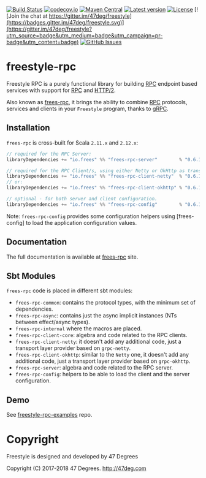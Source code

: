 
[comment]: # (Start Badges)

[![Build Status](https://travis-ci.org/frees-io/freestyle-rpc.svg?branch=master)](https://travis-ci.org/frees-io/freestyle-rpc) [![codecov.io](http://codecov.io/github/frees-io/freestyle-rpc/coverage.svg?branch=master)](http://codecov.io/github/frees-io/freestyle-rpc?branch=master) [![Maven Central](https://img.shields.io/badge/maven%20central-0.6.1-green.svg)](https://oss.sonatype.org/#nexus-search;gav~io.frees~frees*) [![Latest version](https://img.shields.io/badge/freestyle--rpc-0.6.1-green.svg)](https://index.scala-lang.org/frees-io/freestyle-rpc) [![License](https://img.shields.io/badge/license-Apache%202-blue.svg)](https://raw.githubusercontent.com/frees-io/freestyle-rpc/master/LICENSE) [![Join the chat at https://gitter.im/47deg/freestyle](https://badges.gitter.im/47deg/freestyle.svg)](https://gitter.im/47deg/freestyle?utm_source=badge&utm_medium=badge&utm_campaign=pr-badge&utm_content=badge) [![GitHub Issues](https://img.shields.io/github/issues/frees-io/freestyle-rpc.svg)](https://github.com/frees-io/freestyle-rpc/issues)

[comment]: # (End Badges)

# freestyle-rpc

Freestyle RPC is a purely functional library for building [RPC] endpoint based services with support for [RPC] and [HTTP/2].

Also known as [frees-rpc], it brings the ability to combine [RPC] protocols, services and clients in your `Freestyle` program, thanks to [gRPC].

## Installation

`frees-rpc` is cross-built for Scala `2.11.x` and `2.12.x`:

[comment]: # (Start Replace)

```scala
// required for the RPC Server:
libraryDependencies += "io.frees" %% "frees-rpc-server"        % "0.6.1"

// required for the RPC Client/s, using either Netty or OkHttp as transport layer:
libraryDependencies += "io.frees" %% "frees-rpc-client-netty"  % "0.6.1"
// or:
libraryDependencies += "io.frees" %% "frees-rpc-client-okhttp" % "0.6.1"

// optional - for both server and client configuration.
libraryDependencies += "io.frees" %% "frees-rpc-config"        % "0.6.1"
```

[comment]: # (End Replace)

Note: `frees-rpc-config` provides some configuration helpers using [frees-config] to load the application configuration values.

## Documentation

The full documentation is available at [frees-rpc](http://frees.io/docs/rpc) site.

## Sbt Modules

`frees-rpc` code is placed in different sbt modules:

* `frees-rpc-common`: contains the protocol types, with the minimum set of dependencies.
* `frees-rpc-async`: contains just the async implicit instances (NTs between effect/async types).
* `frees-rpc-internal` where the macros are placed.
* `frees-rpc-client-core`: algebra and code related to the RPC clients.
* `frees-rpc-client-netty`: it doesn't add any additional code, just a transport layer provider based on `grpc-netty`.
* `frees-rpc-client-okhttp`: similar to the `Netty` one, it doesn't add any additional code, just a transport layer provider based on `grpc-okhttp`.
* `frees-rpc-server`: algebra and code related to the RPC server.
* `frees-rpc-config`: helpers to be able to load the client and the server configuration.

## Demo

See [freestyle-rpc-examples](https://github.com/frees-io/freestyle-rpc-examples) repo.

[RPC]: https://en.wikipedia.org/wiki/Remote_procedure_call
[HTTP/2]: https://http2.github.io/
[gRPC]: https://grpc.io/
[frees-rpc]: http://frees.io/docs/rpc/

[comment]: # (Start Copyright)
# Copyright

Freestyle is designed and developed by 47 Degrees

Copyright (C) 2017-2018 47 Degrees. <http://47deg.com>

[comment]: # (End Copyright)